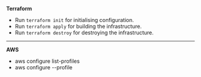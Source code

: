 **Terraform**

* Run `terraform init` for initialising configuration.
* Run `terraform apply` for building the infrastructure.
* Run `terraform destroy` for destroying the infrastructure.

***********

**AWS**

* aws configure list-profiles
* aws configure --profile <profile-name>

